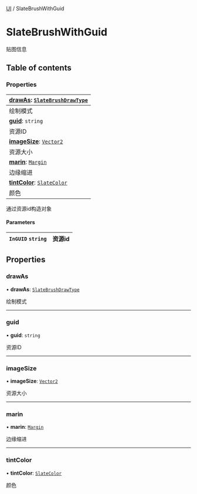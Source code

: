 [UI](../groups/UI.UI.md) / SlateBrushWithGuid

# SlateBrushWithGuid <Badge type="tip" text="Class" /> <Score text="SlateBrushWithGuid" />

贴图信息

## Table of contents

### Properties <Score text="Properties" /> 
| **[drawAs](mw.SlateBrushWithGuid.md#drawas)**: [`SlateBrushDrawType`](../enums/mw.SlateBrushDrawType.md)  |
| :-----|
| 绘制模式|
| **[guid](mw.SlateBrushWithGuid.md#guid)**: `string`  |
| 资源ID|
| **[imageSize](mw.SlateBrushWithGuid.md#imagesize)**: [`Vector2`](mw.Vector2.md)  |
| 资源大小|
| **[marin](mw.SlateBrushWithGuid.md#marin)**: [`Margin`](mw.Margin.md)  |
| 边缘缩进|
| **[tintColor](mw.SlateBrushWithGuid.md#tintcolor)**: [`SlateColor`](mw.SlateColor.md)  |
| 颜色|

通过资源id构造对象


#### Parameters

| `InGUID` `string` | 资源id |
| :------ | :------ |

## Properties

### drawAs <Score text="drawAs" /> 

• **drawAs**: [`SlateBrushDrawType`](../enums/mw.SlateBrushDrawType.md)

绘制模式

___

### guid <Score text="guid" /> 

• **guid**: `string`

资源ID

___

### imageSize <Score text="imageSize" /> 

• **imageSize**: [`Vector2`](mw.Vector2.md)

资源大小

___

### marin <Score text="marin" /> 

• **marin**: [`Margin`](mw.Margin.md)

边缘缩进

___

### tintColor <Score text="tintColor" /> 

• **tintColor**: [`SlateColor`](mw.SlateColor.md)

颜色
